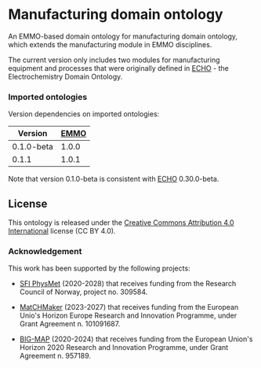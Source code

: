 # Manufacturing domain ontology
An EMMO-based domain ontology for manufacturing domain ontology, which extends the manufacturing module in EMMO disciplines.

The current version only includes two modules for manufacturing equipment and processes that were originally defined in [ECHO] - the Electrochemistry Domain Ontology.


### Imported ontologies
Version dependencies on imported ontologies:

| Version    | [EMMO] |
|------------|--------|
| 0.1.0-beta | 1.0.0  |
| 0.1.1      | 1.0.1  |

Note that version 0.1.0-beta is consistent with [ECHO] 0.30.0-beta.



## License
This ontology is released under the [Creative Commons Attribution 4.0
International](https://creativecommons.org/licenses/by/4.0/legalcode)
license (CC BY 4.0).


### Acknowledgement
This work has been supported by the following projects:

  - [SFI PhysMet](https://www.ntnu.edu/physmet/) (2020-2028) that receives funding from the Research Council of Norway, project no. 309584.
  - [MatCHMaker](https://he-matchmaker.eu/) (2023-2027) that receives funding from the European Unio's Horizon Europe Research and Innovation Programme, under Grant Agreement n. 101091687.

  - [BIG-MAP](https://www.big-map.eu/) (2020-2024) that receives funding from the European Union's Horizon 2020 Research and Innovation Programme, under Grant Agreement n. 957189.


[EMMO]: https://github.com/emmo-repo/EMMO
[ECHO]: https://github.com/emmo-repo/domain-electrochemistry
